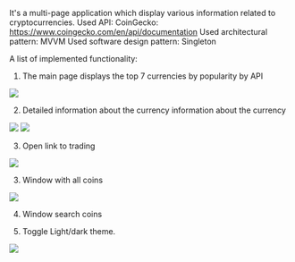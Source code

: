 It's a multi-page application which display various information related to cryptocurrencies. 
Used API: CoinGecko: https://www.coingecko.com/en/api/documentation
Used architectural pattern: MVVM 
Used software design pattern: Singleton

A list of implemented functionality:

1. The main page displays the top 7 currencies by popularity by API
<img src="https://i.imgur.com/dt2e3kg.png" border="0"/>

2. Detailed information about the currency information about the currency
<img src="https://i.imgur.com/d6u0CpW.png" border="0"/>
<img src="https://i.imgur.com/B8BDCvq.png" border="0"/>

3. Open link to trading 
<img src="https://i.imgur.com/5YQgVK6.png" border="0"/>

3. Window with all coins
<img src="https://i.imgur.com/RJaPyyq.png" border="0"/> 

4. Window search coins

5. Toggle Light/dark theme.
<img src="https://i.imgur.com/TWble2G.png" border="0"/> 
